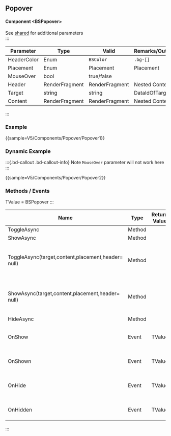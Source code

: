 ﻿## Popover

#### Component \<BSPopover\>
See [shared](layout/shared) for additional parameters    
:::

| Parameter   | Type           | Valid          | Remarks/Output | 
|-------------|----------------|----------------|----------------|
| HeaderColor | Enum           | `BSColor`      | `.bg-[]`       | {.table-striped}
| Placement   | Enum           | Placement      | Placement      |
| MouseOver   | bool           | true/false     |                |
| Header      | RenderFragment | RenderFragment | Nested Content |
| Target      | string		   | string         | DataIdOfTarget |   
| Content     | RenderFragment | RenderFragment | Nested Content |   

:::

### Example

{{sample=V5/Components/Popover/Popover1}}

### Dynamic Example
:::{.bd-callout .bd-callout-info}
Note `MouseOver` parameter will not work here
:::

{{sample=V5/Components/Popover/Popover2}}

### Methods / Events
TValue = BSPopover
:::

| Name												   | Type   | Return Value | Remarks                                         |
|------------------------------------------------------|--------|--------------|-------------------------------------------------|
| ToggleAsync										   | Method |              | Toggles                                         |
| ShowAsync											   | Method |              | Shows                                           |
| ToggleAsync(target,content,placement,header= null)   | Method |              | Dynamical Toggles Popover `>= 5.0.105-Preview4` |
| ShowAsync(target,content,placement,header= null)     | Method |              | Dynamical Shows Popover   `>= 5.0.105-Preview4` |
| HideAsync											   | Method |              | Hides                                           |
| OnShow											   | Event  | TValue       | Raised when starting to show                    |
| OnShown											   | Event  | TValue       | Raised when shown                               |
| OnHide											   | Event  | TValue       | Raised when starting to hide                    |
| OnHidden											   | Event  | TValue       | Raised when hidden                              |
:::